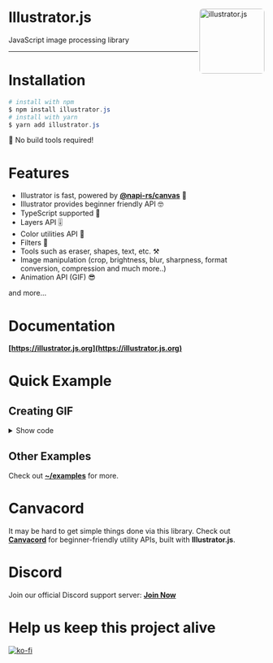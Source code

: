 <div align="left">
    <img src="https://raw.githubusercontent.com/CesiumLabs/illustrator.js/06de5d9cb50f8e4caf76fd20bb16cefc3fdef396/assets/logo.png" alt="illustrator.js" height="128" width="128" style="border-radius:7px;" align="right" />
    <div align="left">
         <h1>Illustrator.js</h1>
         <p>JavaScript image processing library</p>
    </div>
</div>

-----------------------

# Installation

```powershell
# install with npm
$ npm install illustrator.js
# install with yarn
$ yarn add illustrator.js
```

🎉 No build tools required!

# Features

* Illustrator is fast, powered by **[@napi-rs/canvas](https://github.com/Brooooooklyn/canvas)** 🚀
* Illustrator provides beginner friendly API 🤓
* TypeScript supported 💪
* Layers API 🎚️
* Color utilities API 🎨
* Filters 📸
* Tools such as eraser, shapes, text, etc. ⚒️
* Image manipulation (crop, brightness, blur, sharpness, format conversion, compression and much more..)
* Animation API (GIF) 😎

and more...

# Documentation

**[https://illustrator.js.org](https://illustrator.js.org)**

# Quick Example

## Creating GIF

<details>
<summary>Show code</summary>

```js
// import
import { Illustrator } from "illustrator.js";
import fs from "fs";

// create illustrator instance
const illustrator = new Illustrator(512, 512);

// colors array
const colors = ["#FFFFFF", "#FF0000", "#FFFF00", "#FF00FF", "#00FF00", "#0000FF"];

// for a color in colors array, create new layer and fill the layer with that color
for (const color of colors) {
    // create new layer
    const layer = illustrator.layers.createLayer({
        name: color
    });
    // create background color tool
    const bgTool = layer.tools.get("BackgroundColorTool");
    // set fill color
    bgTool.setFillColor(color);
    // fill background
    bgTool.fill(0, 0, illustrator.width, illustrator.height);
    // render this tool to the layer
    bgTool.render();
}

// get animation api
const animation = illustrator.animation;
// get all layers and transform to animation frame
const layers = illustrator.layers.getAllLayers().map(m => ({
    duration: 500,
    frame: m.layer
}));
// animation config, set repeat to infinite (or 0) and add our layers to frames
animation.setRepeat(0).addFrames(layers);

// render the frames
const output = await animation.createAnimation();
// write the output file
output.pipe(fs.createWriteStream("./animation.gif"));
```

#### Output Preview

<img src="https://raw.githubusercontent.com/CesiumLabs/illustrator.js/main/examples/gif/animation.gif" alt="gif-example" height="128" width="128" />
</details>

## Other Examples

Check out **[~/examples](https://github.com/CesiumLabs/illustrator.js/tree/main/examples)** for more.

# Canvacord

It may be hard to get simple things done via this library.
Check out **[Canvacord](https://github.com/CesiumLabs/canvacord)** for beginner-friendly utility APIs, built with **Illustrator.js**.

# Discord

Join our official Discord support server: **[Join Now](https://discord.gg/uqB8kxh)**

# Help us keep this project alive

[![ko-fi](https://ko-fi.com/img/githubbutton_sm.svg)](https://ko-fi.com/G2G05KFHP)